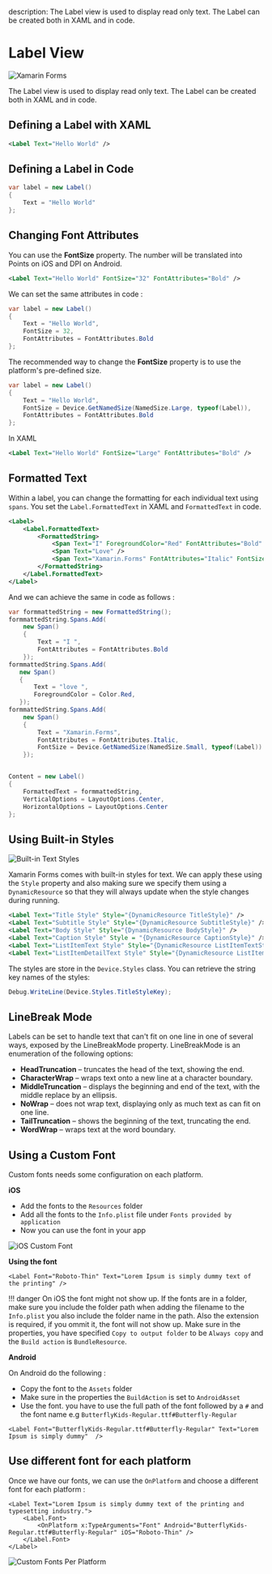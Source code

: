description: The Label view is used to display read only text. The Label can be created both in XAML and in code.

# Label View

![Xamarin Forms](../images/views/label.png)

The Label view is used to display read only text. The Label can be created both in XAML and in code.

## Defining a Label with XAML

```xml
<Label Text="Hello World" />
```

## Defining a Label in Code

```csharp
var label = new Label()
{
    Text = "Hello World"
};
```

## Changing Font Attributes

You can use the **FontSize** property. The number will be translated into Points on iOS and DPI on Android.

```xml
<Label Text="Hello World" FontSize="32" FontAttributes="Bold" />
```

We can set the same attributes in code :

```csharp
var label = new Label()
{
    Text = "Hello World",
    FontSize = 32,
    FontAttributes = FontAttributes.Bold
};
```

The recommended way to change the **FontSize** property is to use the platform's pre-defined size.

```csharp
var label = new Label()
{
    Text = "Hello World",
    FontSize = Device.GetNamedSize(NamedSize.Large, typeof(Label)),
    FontAttributes = FontAttributes.Bold
};
```

In XAML

```xml
<Label Text="Hello World" FontSize="Large" FontAttributes="Bold" />
```

## Formatted Text
Within a label, you can change the formatting for each individual text using `spans`. You set the `Label.FormattedText` in XAML and `FormattedText` in code.

```xml
<Label>
    <Label.FormattedText>
        <FormattedString>
            <Span Text="I" ForegroundColor="Red" FontAttributes="Bold" />
            <Span Text="Love" />
            <Span Text="Xamarin.Forms" FontAttributes="Italic" FontSize="Small" />
        </FormattedString>
    </Label.FormattedText>
</Label>
```

And we can achieve the same in code as follows :

```csharp
var formmattedString = new FormattedString();
formmattedString.Spans.Add(
    new Span()
    {
        Text = "I ",
        FontAttributes = FontAttributes.Bold
    });
formmattedString.Spans.Add(
   new Span()
   {
       Text = "love ",
       ForegroundColor = Color.Red,
   });
formmattedString.Spans.Add(
    new Span()
    {
        Text = "Xamarin.Forms",
        FontAttributes = FontAttributes.Italic,
        FontSize = Device.GetNamedSize(NamedSize.Small, typeof(Label))
    });


Content = new Label()
{
    FormattedText = formmattedString, 
    VerticalOptions = LayoutOptions.Center, 
    HorizontalOptions = LayoutOptions.Center
};
```

## Using Built-in Styles

![Built-in Text Styles](../images/views/label-built-in-styles.png)

Xamarin Forms comes with built-in styles for text. We can apply these using the `Style` property and also making sure we specify them using a `DynamicResource` so that they will always update when the style changes during running.

```xml
<Label Text="Title Style" Style="{DynamicResource TitleStyle}" />
<Label Text="Subtitle Style" Style="{DynamicResource SubtitleStyle}" />
<Label Text="Body Style" Style="{DynamicResource BodyStyle}" />
<Label Text="Caption Style" Style = "{DynamicResource CaptionStyle}" />
<Label Text="ListItemText Style" Style="{DynamicResource ListItemTextStyle}" />
<Label Text="ListItemDetailText Style" Style="{DynamicResource ListItemDetailTextStyle}" />
```

The styles are store in the `Device.Styles` class. You can retrieve the string key names of the styles:

```csharp
Debug.WriteLine(Device.Styles.TitleStyleKey);
```

## LineBreak Mode  

Labels can be set to handle text that can't fit on one line in one of several ways, exposed by the LineBreakMode property. LineBreakMode is an enumeration of the following options:

* **HeadTruncation** – truncates the head of the text, showing the end.
* **CharacterWrap** – wraps text onto a new line at a character boundary.
* **MiddleTruncation** – displays the beginning and end of the text, with the middle replace by an ellipsis.
* **NoWrap** – does not wrap text, displaying only as much text as can fit on one line.
* **TailTruncation** – shows the beginning of the text, truncating the end.
* **WordWrap** – wraps text at the word boundary.

## Using a Custom Font

Custom fonts needs some configuration on each platform.

**iOS**

* Add the fonts to the `Resources` folder
* Add all the fonts to the `Info.plist` file under `Fonts provided by application`
* Now you can use the font in your app

![iOS Custom Font](../images/views/ios-custom-fonts.png)

**Using the font**

```xaml
<Label Font="Roboto-Thin" Text="Lorem Ipsum is simply dummy text of the printing" />
```

!!! danger
    On iOS the font might not show up. If the fonts are in a folder, make sure you include the folder path when adding the filename to the `Info.plist` you also include the folder name in the path. Also the extension is required, if you ommit it, the font will not show up. Make sure in the properties, you have specified `Copy to output folder` to be `Always copy` and the `Build action` is `BundleResource`.

**Android**

On Android do the following :

* Copy the font to the `Assets` folder
* Make sure in the properties the `BuildAction` is set to `AndroidAsset`
* Use the font. you have to use the full path of the font followed by a `#` and the font name e.g `ButterflyKids-Regular.ttf#Butterfly-Regular`

```xaml
<Label Font="ButterflyKids-Regular.ttf#Butterfly-Regular" Text="Lorem Ipsum is simply dummy"  />    
```

## Use different font for each platform

Once we have our fonts, we can use the `OnPlatform` and choose a different font for each platform :

```xaml
<Label Text="Lorem Ipsum is simply dummy text of the printing and typesetting industry.">
    <Label.Font>
        <OnPlatform x:TypeArguments="Font" Android="ButterflyKids-Regular.ttf#Butterfly-Regular" iOS="Roboto-Thin" />
    </Label.Font>   
</Label>   
```

![Custom Fonts Per Platform](../images/views/custom-fonts.png)